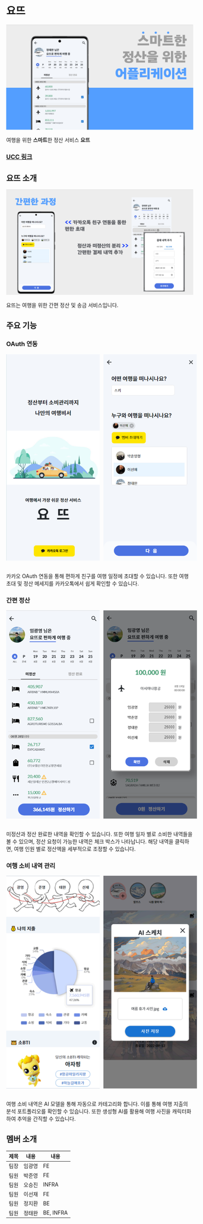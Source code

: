 # 요뜨
<img src="./images/cover.jpg" alt="cover.jpg" />
<br>

여행을 위한 **스마트**한 정산 서비스 **요뜨**

### [UCC 링크](https://youtu.be/PiQEm1SlShk)

## 요뜨 소개
<img src="./images/intro.jpg" alt="intro.jpg"/>
<br>

요뜨는 여행을 위한 간편 정산 및 송금 서비스입니다.

## 주요 기능
### OAuth 연동
<div style="display: flex; gap: 10px;">
    <img src="./images/oauth_1.jpg" alt="oauth_1.jpg" width="50%" />
    <img src="./images/oauth_2.jpg" alt="oauth_2.jpg" width="50%" />
</div>
<br>

카카오 OAuth 연동을 통해 편하게 친구를 여행 일정에 초대할 수 있습니다. 또한 여행 초대 및 정산 메세지를 카카오톡에서 쉽게 확인할 수 있습니다.

### 간편 정산
<div style="display: flex; gap: 10px;">
    <img src="./images/adjust_1.jpg" alt="adjust_1.jpg" width="50%" />
    <img src="./images/adjust_2.jpg" alt="adjust_2.jpg" width="50%" />
</div>
<br>

미정산과 정산 완료한 내역을 확인할 수 있습니다. 또한 여행 일자 별로 소비한 내역들을 볼 수 있으며, 정산 요청이 가능한 내역은 체크 박스가 나타납니다. 해당 내역을 클릭하면, 여행 인원 별로 정산액을 세부적으로 조정할 수 있습니다.

### 여행 소비 내역 관리
<div style="display: flex; gap: 10px;">
    <img src="./images/gallery_1.jpg" alt="gallery_1.jpg" width="50%" />
    <img src="./images/gallery_2.jpg" alt="gallery_2.jpg" width="50%" />
</div>
<br>

여행 소비 내역은 AI 모델을 통해 자동으로 카테고리화 합니다. 이를 통해 여행 지출의 분석 포트폴리오를 확인할 수 있습니다. 또한 생성형 AI를 활용해 여행 사진을 캐릭터화하여 추억을 간직할 수 있습니다.

## 멤버 소개
|제목|내용|내용|
|-----|-----|-----|
|팀장|임광영|FE|
|팀원|박준영|FE|
|팀원|오승진|INFRA|
|팀원|이선재|FE|
|팀원|정지환|BE|
|팀원|정태완|BE, INFRA|